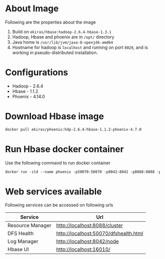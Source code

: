 # About Image

Following are the properties about the image
1. Build on `ekiras/hbase:hadoop-2.6.4-hbase-1.3.1`
2. Hadoop, Hbase and phoenix are in `/opt/` directory
3. Java home is `/usr/lib/jvm/java-8-openjdk-amd64`
4. Hostname for hadoop is `localhost` and running on port `8020`, and is working in pseudo-distributed installation. 

# Configurations
* Hadoop - 2.6.4
* Hbase - 1.1.2
* Phoenix - 4.14.0

# Download Hbase image
```Dockerfile
docker pull ekiras/phoenix:hdp-2.6.4-hbase-1.1.2-phoenix-4.7.0
```

# Run Hbase docker container
Use the following command to run docker container
```Dockerfile
docker run -itd --name phoenix -p50070:50070 -p8042:8042 -p8088:8088 -p16000:16000 -p16010:16010 -p16020:16020 -p9095:9095 -p8085:8085 -p2181:2181 ekiras/phoenix:hdp-2.6.4-hbase-1.1.2-phoenix-4.7.0
```

# Web services available
Following services can be accessed on following urls

| Service | Url |
| --- | --- |
| Resource Manager | [http://localhost:8088/cluster](http://localhost:8088/cluster) |
| DFS Health | [http://localhost:50070/dfshealth.html](http://localhost:50070/dfshealth.html)|
| Log Manager| [http://localhost:8042/node](http://localhost:8042/node)|
| Hbase UI  | [http://localhost:16010/](http://localhost:16010/) |




